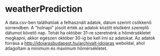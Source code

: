 # weatherPrediction
A data.csv-ben találhatóak a felhasznált adatok, dátum szerint csökkenő sorrendben. A "holnapi" jósolt érték az adatok között elsőként szereplő dátumot követő nap. Tehát ha október 31-re szeretnénk a hőmérsékletet megkapni, akkor egészen október 30-ig be kell írni az adatokat.
Az adatok forrása a http://idojarasbudapest.hu/archivalt-idojaras weboldal, ahol átlagoltam a minimum és maximum hőmérsékletet.
